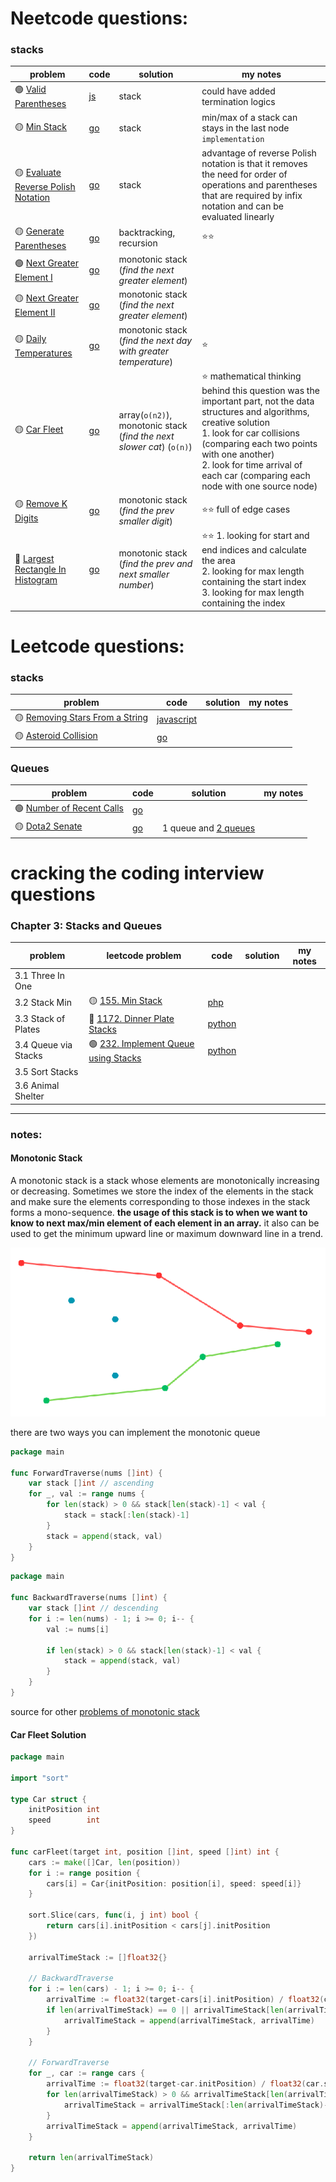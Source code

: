 # Neetcode questions:

### stacks

| problem                                                                                                | code                                                                                                       | solution                                                              | my notes                                                                                                                                                                                                                                                                                          |
| ------------------------------------------------------------------------------------------------------ | ---------------------------------------------------------------------------------------------------------- | --------------------------------------------------------------------- | ------------------------------------------------------------------------------------------------------------------------------------------------------------------------------------------------------------------------------------------------------------------------------------------------- |
| 🟢 [Valid Parentheses](https://leetcode.com/problems/valid-parentheses/)                               | [js](https://github.com/shayansm2/leetcodeSolutions/blob/main/src/easy/ValidParentheses.js)                | stack                                                                 | could have added termination logics                                                                                                                                                                                                                                                               |
| 🟡 [Min Stack](https://leetcode.com/problems/min-stack/)                                               | [go](https://github.com/shayansm2/leetcodeSolutions/blob/main/src/medium/MinStack.go)                      | stack                                                                 | min/max of a stack can stays in the last node `implementation`                                                                                                                                                                                                                                    |
| 🟡 [Evaluate Reverse Polish Notation](https://leetcode.com/problems/evaluate-reverse-polish-notation/) | [go](https://github.com/shayansm2/leetcodeSolutions/blob/main/src/medium/EvaluateReversePolishNotation.go) | stack                                                                 | advantage of reverse Polish notation is that it removes the need for order of operations and parentheses that are required by infix notation and can be evaluated linearly                                                                                                                        |
| 🟡 [Generate Parentheses](https://leetcode.com/problems/generate-parentheses/)                         | [go](https://github.com/shayansm2/leetcodeSolutions/blob/main/src/medium/GenerateParentheses.go)           | backtracking, recursion                                               | ⭐⭐                                                                                                                                                                                                                                                                                              |
| 🟢 [Next Greater Element I](https://leetcode.com/problems/next-greater-element-i/)                     | [go](https://github.com/shayansm2/leetcodeSolutions/blob/main/src/medium/NextGreaterElementI.go)           | monotonic stack (_find the next greater element_)                     |                                                                                                                                                                                                                                                                                                   |
| 🟡 [Next Greater Element II](https://leetcode.com/problems/next-greater-element-ii/)                   | [go](https://github.com/shayansm2/leetcodeSolutions/blob/main/src/medium/NextGreaterElementII.go)          | monotonic stack (_find the next greater element_)                     |                                                                                                                                                                                                                                                                                                   |
| 🟡 [Daily Temperatures](https://leetcode.com/problems/daily-temperatures/)                             | [go](https://github.com/shayansm2/leetcodeSolutions/blob/main/src/medium/DailyTemperatures.go)             | monotonic stack (_find the next day with greater temperature_)        | ⭐                                                                                                                                                                                                                                                                                                |
| 🟡 [Car Fleet](https://leetcode.com/problems/car-fleet/)                                               | [go](https://github.com/shayansm2/leetcodeSolutions/blob/main/src/medium/CarFleet.go)                      | array(`o(n2)`), monotonic stack (_find the next slower cat_) (`o(n)`) | ⭐ mathematical thinking behind this question was the important part, not the data structures and algorithms, creative solution <br> 1. look for car collisions (comparing each two points with one another) <br> 2. look for time arrival of each car (comparing each node with one source node) |
| 🟡 [Remove K Digits](https://leetcode.com/problems/remove-k-digits/)                                   | [go](https://github.com/shayansm2/leetcodeSolutions/blob/main/src/medium/RemoveKDigits.go)                 | monotonic stack (_find the prev smaller digit_)                       | ⭐⭐ full of edge cases                                                                                                                                                                                                                                                                           |
| 🔴 [Largest Rectangle In Histogram](https://leetcode.com/problems/largest-rectangle-in-histogram/)     | [go](https://github.com/shayansm2/leetcodeSolutions/blob/main/src/hard/LargestRectangleHistogram.go)       | monotonic stack (_find the prev and next smaller number_)             | ⭐⭐ 1. looking for start and end indices and calculate the area <br> 2. looking for max length containing the start index <br> 3. looking for max length containing the index                                                                                                                    |

# Leetcode questions:

### stacks

| problem                                                                                        | code                                                                                                         | solution | my notes |
| ---------------------------------------------------------------------------------------------- | ------------------------------------------------------------------------------------------------------------ | -------- | -------- |
| 🟡 [Removing Stars From a String](https://leetcode.com/problems/removing-stars-from-a-string/) | [javascript](https://github.com/shayansm2/leetcodeSolutions/blob/main/src/medium/RemovingStarsFromString.js) |
| 🟡 [Asteroid Collision](https://leetcode.com/problems/asteroid-collision/)                     | [go](https://github.com/shayansm2/leetcodeSolutions/blob/main/src/medium/AsteroidCollision.go)               |

### Queues

| problem                                                                            | code                                                                                         | solution                                                                                                                              | my notes |
| ---------------------------------------------------------------------------------- | -------------------------------------------------------------------------------------------- | ------------------------------------------------------------------------------------------------------------------------------------- | -------- |
| 🟢 [Number of Recent Calls](https://leetcode.com/problems/number-of-recent-calls/) | [go](https://github.com/shayansm2/leetcodeSolutions/blob/main/src/easy/NumberRecentCalls.go) |
| 🟡 [Dota2 Senate](https://leetcode.com/problems/dota2-senate/)                     | [go](https://github.com/shayansm2/leetcodeSolutions/blob/main/src/medium/Dota2Senate.go)     | 1 queue and [2 queues](https://leetcode.com/problems/dota2-senate/solutions/3483399/simple-diagram-explanation/?source=submission-ac) |

# cracking the coding interview questions

### Chapter 3: Stacks and Queues

| problem              | leetcode problem                                                                                    | code                                                                                                     | solution | my notes |
| -------------------- | --------------------------------------------------------------------------------------------------- | -------------------------------------------------------------------------------------------------------- | -------- | -------- |
| 3.1 Three In One     |                                                                                                     |                                                                                                          |
| 3.2 Stack Min        | 🟡 [155. Min Stack](https://leetcode.com/problems/min-stack/)                                       | [php](https://github.com/shayansm2/leetcodeSolutions/blob/main/src/medium/MinStack.php)                  |
| 3.3 Stack of Plates  | 🔴 [1172. Dinner Plate Stacks](https://leetcode.com/problems/dinner-plate-stacks/)                  | [python](https://github.com/shayansm2/leetcodeSolutions/blob/main/src/unsolved/DinnerPlateStacks.py)     |
| 3.4 Queue via Stacks | 🟢 [232. Implement Queue using Stacks](https://leetcode.com/problems/implement-queue-using-stacks/) | [python](https://github.com/shayansm2/leetcodeSolutions/blob/main/src/easy/ImplementQueueUsingStacks.py) |
| 3.5 Sort Stacks      |                                                                                                     |                                                                                                          |
| 3.6 Animal Shelter   |                                                                                                     |                                                                                                          |

---

### notes:

#### Monotonic Stack

A monotonic stack is a stack whose elements are monotonically increasing or decreasing.
Sometimes we store the index of the elements in the stack and make sure the elements corresponding to those indexes in
the stack forms a mono-sequence. **the usage of this stack is to when we want to know to next max/min element of each
element in an array.** it also can be used to get the minimum upward line or maximum downward line in a trend.

![img.png](MonotonicStack.png)

there are two ways you can implement the monotonic queue

```go
package main

func ForwardTraverse(nums []int) {
	var stack []int // ascending
	for _, val := range nums {
		for len(stack) > 0 && stack[len(stack)-1] < val {
			stack = stack[:len(stack)-1]
		}
		stack = append(stack, val)
	}
}

```

```go
package main

func BackwardTraverse(nums []int) {
	var stack []int // descending
	for i := len(nums) - 1; i >= 0; i-- {
		val := nums[i]

		if len(stack) > 0 && stack[len(stack)-1] < val {
			stack = append(stack, val)
		}
	}
}
```

source for other [problems of monotonic stack](https://leetcode.com/tag/monotonic-stack/)

#### Car Fleet Solution

```go
package main

import "sort"

type Car struct {
	initPosition int
	speed        int
}

func carFleet(target int, position []int, speed []int) int {
	cars := make([]Car, len(position))
	for i := range position {
		cars[i] = Car{initPosition: position[i], speed: speed[i]}
	}

	sort.Slice(cars, func(i, j int) bool {
		return cars[i].initPosition < cars[j].initPosition
	})

	arrivalTimeStack := []float32{}

	// BackwardTraverse
	for i := len(cars) - 1; i >= 0; i-- {
		arrivalTime := float32(target-cars[i].initPosition) / float32(cars[i].speed)
		if len(arrivalTimeStack) == 0 || arrivalTimeStack[len(arrivalTimeStack)-1] < arrivalTime {
			arrivalTimeStack = append(arrivalTimeStack, arrivalTime)
		}
	}

	// ForwardTraverse
	for _, car := range cars {
		arrivalTime := float32(target-car.initPosition) / float32(car.speed)
		for len(arrivalTimeStack) > 0 && arrivalTimeStack[len(arrivalTimeStack)-1] <= arrivalTime {
			arrivalTimeStack = arrivalTimeStack[:len(arrivalTimeStack)-1]
		}
		arrivalTimeStack = append(arrivalTimeStack, arrivalTime)
	}

	return len(arrivalTimeStack)
}

```
